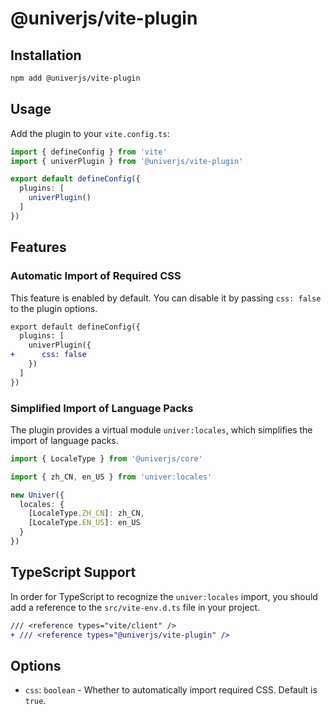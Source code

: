 # @univerjs/vite-plugin

## Installation

```bash
npm add @univerjs/vite-plugin
```

## Usage

Add the plugin to your `vite.config.ts`:

```typescript
import { defineConfig } from 'vite'
import { univerPlugin } from '@univerjs/vite-plugin'

export default defineConfig({
  plugins: [
    univerPlugin()
  ]
})
```

## Features

### Automatic Import of Required CSS

This feature is enabled by default. You can disable it by passing `css: false` to the plugin options.

```diff
export default defineConfig({
  plugins: [
    univerPlugin({
+      css: false
    })
  ]
})
```

### Simplified Import of Language Packs

The plugin provides a virtual module `univer:locales`, which simplifies the import of language packs.

```typescript
import { LocaleType } from '@univerjs/core'

import { zh_CN, en_US } from 'univer:locales'

new Univer({
  locales: {
    [LocaleType.ZH_CN]: zh_CN,
    [LocaleType.EN_US]: en_US
  }
})
```

## TypeScript Support

In order for TypeScript to recognize the `univer:locales` import, you should add a reference to the `src/vite-env.d.ts` file in your project.

```diff
/// <reference types="vite/client" />
+ /// <reference types="@univerjs/vite-plugin" />
```

## Options

- `css`: `boolean` - Whether to automatically import required CSS. Default is `true`.
